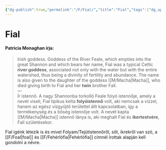 ```yaml
---
{"dg-publish":true,"permalink":"/F/Fial/","title":"Fial","tags":["dg_uploaded","Englishtexttranslated"],"created":"2023-11-13T06:09","updated":"2023-11-13T06:09"}
---
```



# Fial

#### Patricia Monaghan írja:

> Irish goddess. Goddess of the River Feale, which empties into the great Shannon and which bears her name, Fial was a typical Celtic **river goddess**, associated not only with the water but with the entire watershed, thus being a divinity of fertility and abundance. The name is also given to the daughter of the goddess [[M/Macha\|Macha]], who died giving birth to Fial and her **twin** brother Fall.  
> —  
> Ír istennő. A nagy Shannonba torkolló Feale folyó istennője, amely a nevét viseli, Fial tipikus kelta **folyóistennő** volt, aki nemcsak a vízzel, hanem az egész vízgyűjtő területtel állt kapcsolatban, így a termékenység és a bőség istennője volt. A nevét kapta [[M/Macha\|Macha]] istennő lánya is, aki meghalt Fial és **ikertestvére**, Fall születésekor.  

Fial igénk létezik is és mivel Folyam/Tejútistennőről, sőt, ikrekről van szó, a [[F/Foal\|foal]] és [[F/Fehérlófia\|Fehérlófia]] címnél írottak alapján kell gondolni a névre.  